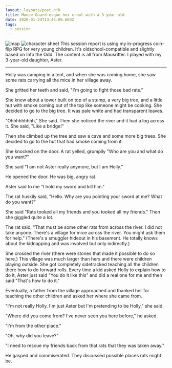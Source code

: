 ```yaml
---
layout: layouts/post.njk
title: Mouse Guard-esque hex crawl with a 3 year old
date: 2020-01-24T13:44:09.603Z
tags:
  - session
---
```

![map](/images/hollymap.jpg "map")
![character sheet](/images/hollysheet.jpg "character sheet")
This session report is using my in-progress coin-flip RPG for very young children. It's oldschool-compatible and slightly based on Into the Odd. The content is all from Mausritter. I played with my 3-year-old daughter, Aster.

- - -

Holly was camping in a tent, and when she was coming home, she saw some rats carrying all the mice in her village away.

She gritted her teeth and said, "I'm going to fight those bad rats."

She knew about a tower built on top of a stump, a very big tree, and a little hut with smoke coming out of the top like someone might be cooking. She decided to go to the big tree. It was pale white and had transparent leaves.

"Ohhhhhhhhh," She said. Then she noticed the river and it had a log across it. She said, "Like a bridge!"

Then she climbed up the tree and saw a cave and some more big trees. She decided to go to the hut that had smoke coming from it.

She knocked on the door. A rat yelled, grumpily "Who are you and what do you want?"

She said "I am not Aster really anymore, but I am Holly."

He opened the door. He was big, angry rat.

Aster said to me "I hold my sword and kill him."

The rat huskily said, "Hello. Why are you pointing your sword at me? What do you want?"

She said "Rats tooked all my friends and you tooked all my friends." Then she giggled quite a lot.

The rat said, "That must be some other rats from across the river. I did not take anyone. There's a village for mice across the river. You might ask them for help." (There's a smuggler hideout in his basement. He totally knows about the kidnapping and was involved but only indirectly.)

She crossed the river (there were stones that made it possible to do so here.) This village was much larger than hers and there were children playing outside. She got completely sidetracked teaching all the children there how to do forward rolls. Every time a kid asked Holly to explain how to do it, Aster just said "You do it like this" and did a real one for me and then said "That's how to do it."

Eventually, a father from the village approached and thanked her for teaching the other children and asked her where she came from.

"I'm not really Holly. I'm just Aster but I'm pretending to be Holly," she said.

"Where did you come from? I've never seen you here before," he asked.

"I'm from the other place."

"Oh, why did you leave?"

"I need to rescue my friends back from that rats that they was taken away."

He gasped and commiserated. They discussed possible places rats might be.
